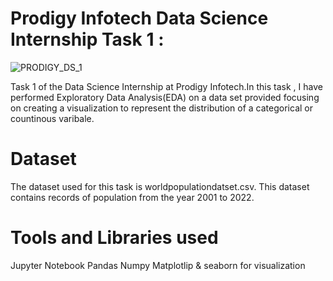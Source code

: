 
 # Prodigy Infotech Data Science Internship Task 1 :
![PRODIGY_DS_1](https://github.com/user-attachments/assets/c25e1dc2-f35f-47f4-bbc7-77f10fd19f1e)

 
 Task 1 of the Data Science Internship at Prodigy Infotech.In this task , I have performed Exploratory Data Analysis(EDA) on a data set provided focusing on creating a visualization to represent the distribution of a categorical or countinous varibale.

# Dataset 
The dataset used for this task is worldpopulationdatset.csv. This dataset contains records of population from the year 2001 to 2022.

# Tools and Libraries used
Jupyter Notebook
Pandas
Numpy
Matplotlip & seaborn for visualization


